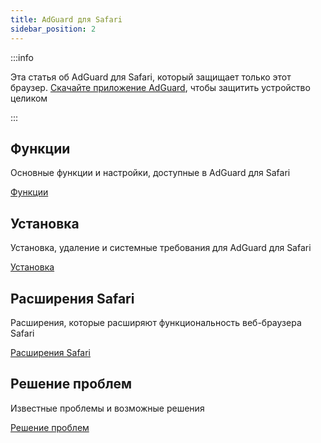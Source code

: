 ```yaml
---
title: AdGuard для Safari
sidebar_position: 2
---
```


:::info

Эта статья об AdGuard для Safari, который защищает только этот браузер. [Скачайте приложение AdGuard](https://agrd.io/download-kb-adblock), чтобы защитить устройство целиком

:::

## Функции

Основные функции и настройки, доступные в AdGuard для Safari

[Функции](/adguard-for-safari/features/features.md)

## Установка

Установка, удаление и системные требования для AdGuard для Safari

[Установка](/adguard-for-safari/installation.md)

## Расширения Safari

Расширения, которые расширяют функциональность веб-браузера Safari

[Расширения Safari](/adguard-for-safari/extensions.md)

## Решение проблем

Известные проблемы и возможные решения

[Решение проблем](/adguard-for-safari/solving-problems/solving-problems.md)
